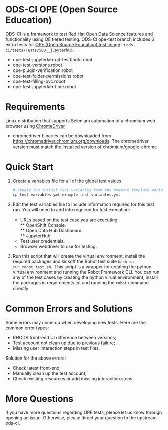 # ODS-CI OPE (Open Source Education)

ODS-CI is a framework to test Red Hat Open Data Science features and functionality
using QE tiered testing. ODS-CI ope-test branch includes 6 extra tests for [OPE (Open Source Education) test image](https://github.com/xwshiba/ope/tree/container-burosa-test) in `ods-ci/tests/Tests/500__jupyterhub`.

 - ope-test-jupyterlab-git-testbook.robot
 - ope-test-versions.robot
 - ope-plugin-verification.robot
 - ope-test-folder-permissions.robot
 - ope-test-filling-pvc.robot
 - ope-test-jupyterlab-time.robot

# Requirements
  Linux distribution that supports Selenium automation of a chromium web browser using [ChromeDriver](https://chromedriver.chromium.org)
  * chromedriver binaries can be downloaded from https://chromedriver.chromium.org/downloads. The chromedriver version must match the installed version of chromium/google-chrome

# Quick Start
  1. Create a variables file for all of the global test values
     ```bash
     # Create the initial test variables from the example template variables file
     cp test-variables.yml.example test-variables.yml
     ```

  1. Edit the test variables file to include information required for this test run.
     You will need to add info required for test execution:

     * URLs based on the test case you are executing.<br>
        ** OpenShift Console.<br>
        ** Open Data Hub Dashboard.<br>
        ** JupyterHub.<br>
     * Test user credentials.
     * Browser webdriver to use for testing.


  1. Run this script that will create the virtual environment, install the required packages and kickoff the Robot test suite
    ```bash
    sh run_robot_test.sh
    ```
    This script is a wrapper for creating the python virtual environment and running the Robot Framework CLI.  You can run any of the test cases by creating the python virual environment, install the packages in requirements.txt and running the `robot` command directly

 # Common Errors and Solutions

 Some errors may come up when developing new tests. Here are the common error types:
 - RHODS front-end UI difference between versions;
 - Test account not clean up due to previous failure;
 - Missing user Interaction steps in test files.

 Solution for the above errors:
 - Check latest front-end;
 - Manually clean up the test account;
 - Check existing resources or add missing interaction steps.

# More Questions
If you have more questions regarding OPE tests, please let us know through opening an issue. 
Otherwise, please direct your question to the upstream ods-ci.
